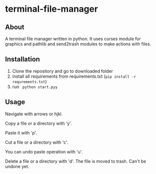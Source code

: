 # terminal-file-manager

## About

A terminal file manager written in python. It uses curses module for graphics and pathlib and send2trash modules to make actions with files.

## Installation

1. Clone the repository and go to downloaded folder
2. install all requirements from requirements.txt (```pip install -r requrements.txt```)
3. run ``` python start.pyy```

## Usage

Navigate with arrows or hjkl.

Copy a file or a directory with 'y'.

Paste it with 'p'.

Cut a file or a directory with 'c'.

You can undo paste operation with 'u'.

Delete a file or a directory with 'd'. The file is moved to trash. Can't be undone yet.